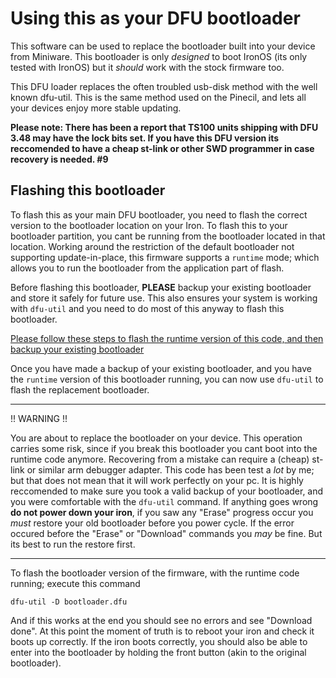 # Using this as your DFU bootloader

This software can be used to replace the bootloader built into your device from Miniware. This bootloader is only _designed_ to boot IronOS (its only tested with IronOS) but it _should_ work with the stock firmware too.

This DFU loader replaces the often troubled usb-disk method with the well known dfu-util. This is the same method used on the Pinecil, and lets all your devices enjoy more stable updating.


**Please note: There has been a report that TS100 units shipping with DFU 3.48 may have the lock bits set. If you have this DFU version its reccomended to have a cheap st-link or other SWD programmer in case recovery is needed. #9**

## Flashing this bootloader

To flash this as your main DFU bootloader, you need to flash the correct version to the bootloader location on your Iron.
To flash this to your bootloader partition, you cant be running from the bootloader located in that location.
Working around the restriction of the default bootloader not supporting update-in-place, this firmware supports a `runtime` mode; which allows you to run the bootloader from the application part of flash.

Before flashing this bootloader, **PLEASE** backup your existing bootloader and store it safely for future use. This also ensures your system is working with `dfu-util` and you need to do most of this anyway to flash this bootloader.

[Please follow these steps to flash the runtime version of this code, and then backup your existing bootloader](BackUp.md)

Once you have made a backup of your existing bootloader, and you have the `runtime` version of this bootloader running, you can now use `dfu-util` to flash the replacement bootloader.

---

!! WARNING !!

You are about to replace the bootloader on your device. This operation carries some risk, since if you break this bootloader you cant boot into the runtime code anymore. Recovering from a mistake can require a (cheap) st-link or similar arm debugger adapter.
This code has been test a _lot_ by me; but that does not mean that it will work perfectly on your pc.
It is highly reccomended to make sure you took a valid backup of your bootloader, and you were comfortable with the `dfu-util` command.
If anything goes wrong **do not power down your iron**, if you saw any "Erase" progress occur you _must_ restore your old bootloader before you power cycle. If the error occured before the "Erase" or "Download" commands you _may_ be fine. But its best to run the restore first.

---

To flash the bootloader version of the firmware, with the runtime code running; execute this command

`dfu-util -D bootloader.dfu`

And if this works at the end you should see no errors and see "Download done".
At this point the moment of truth is to reboot your iron and check it boots up correctly.
If the iron boots correctly, you should also be able to enter into the bootloader by holding the front button (akin to the original bootloader).
